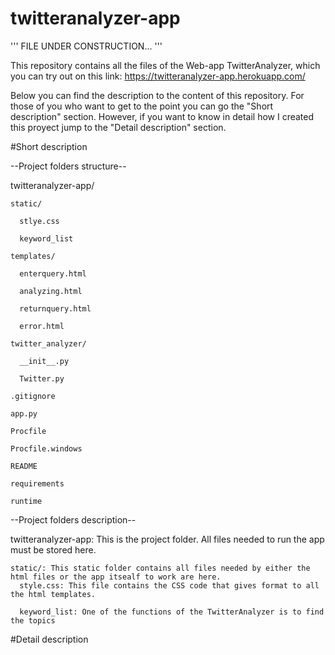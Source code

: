 # twitteranalyzer-app

'''
FILE UNDER CONSTRUCTION...
'''

This repository contains all the files of the Web-app TwitterAnalyzer, which you can try out on this link: https://twitteranalyzer-app.herokuapp.com/

Below you can find the description to the content of this repository. For those of you who want to get to the point you can go the "Short description" section. However, if you want to know in detail how I created this proyect jump to the "Detail description" section.

#Short description

--Project folders structure--

twitteranalyzer-app/

    static/
    
      stlye.css
      
      keyword_list
      
    templates/
    
      enterquery.html
      
      analyzing.html
      
      returnquery.html
      
      error.html
      
    twitter_analyzer/
    
      __init__.py
      
      Twitter.py
      
    .gitignore
    
    app.py
    
    Procfile
    
    Procfile.windows
    
    README
    
    requirements
    
    runtime
    
--Project folders description--

twitteranalyzer-app: This is the project folder. All files needed to run the app must be stored here. 

    static/: This static folder contains all files needed by either the html files or the app itsealf to work are here.
      style.css: This file contains the CSS code that gives format to all the html templates.
      
      keyword_list: One of the functions of the TwitterAnalyzer is to find the topics 

#Detail description
